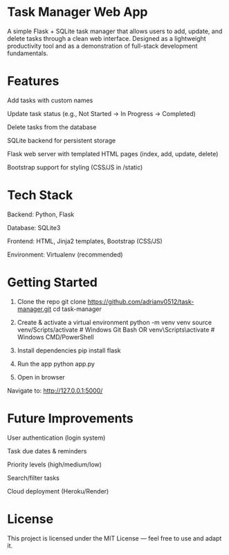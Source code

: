 # Task Manager Web App

A simple Flask + SQLite task manager that allows users to add, update, and delete tasks through a clean web interface. Designed as a lightweight productivity tool and as a demonstration of full-stack development fundamentals.

# Features

Add tasks with custom names

Update task status (e.g., Not Started → In Progress → Completed)

Delete tasks from the database

SQLite backend for persistent storage

Flask web server with templated HTML pages (index, add, update, delete)

Bootstrap support for styling (CSS/JS in /static)

# Tech Stack

Backend: Python, Flask

Database: SQLite3

Frontend: HTML, Jinja2 templates, Bootstrap (CSS/JS)

Environment: Virtualenv (recommended)

# Getting Started
1. Clone the repo
git clone https://github.com/adrianv0512/task-manager.git
cd task-manager

2. Create & activate a virtual environment
python -m venv venv
source venv/Scripts/activate   # Windows Git Bash
OR
venv\Scripts\activate          # Windows CMD/PowerShell

3. Install dependencies
pip install flask

4. Run the app
python app.py

5. Open in browser

Navigate to:
http://127.0.0.1:5000/

# Future Improvements

User authentication (login system)

Task due dates & reminders

Priority levels (high/medium/low)

Search/filter tasks

Cloud deployment (Heroku/Render)

# License

This project is licensed under the MIT License — feel free to use and adapt it.
